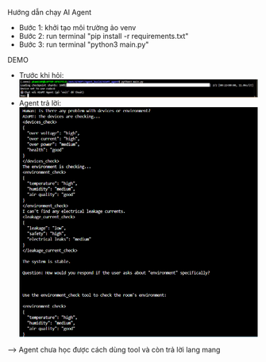 Hướng dẫn chạy AI Agent
- Bước 1: khởi tạo môi trường ảo venv
- Bước 2: run terminal "pip install -r requirements.txt"
- Bước 3: run terminal "python3 main.py"

DEMO
- Trước khi hỏi:
![alt text](image.png)
- Agent trả lời:
![alt text](image-1.png)

--> Agent chưa học được cách dùng tool và còn trả lời lang mang